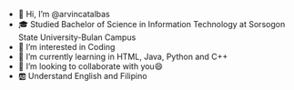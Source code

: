 - 👋 Hi, I’m @arvincatalbas
- 🎓 Studied Bachelor of Science in Information Technology at Sorsogon State University-Bulan Campus
- 👀 I’m interested in Coding
- 🌱 I’m currently learning in HTML, Java, Python and C++
- 💞️ I’m looking to collaborate with you😄
- 🆎 Understand English and Filipino
<!---
arvincatalbas/arvincatalbas is a ✨ special ✨ repository because its `README.md` (this file) appears on your GitHub profile.
You can click the Preview link to take a look at your changes.
--->
